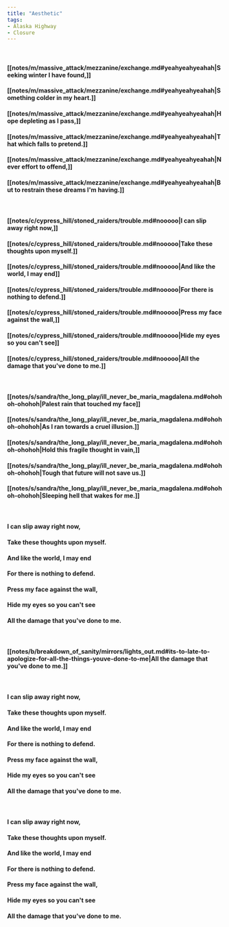 ```yaml
---
title: "Aesthetic"
tags:
- Alaska Highway
- Closure
---
```

&nbsp;
#### [[notes/m/massive_attack/mezzanine/exchange.md#yeahyeahyeahah|Seeking winter I have found,]]
#### [[notes/m/massive_attack/mezzanine/exchange.md#yeahyeahyeahah|Something colder in my heart.]]
#### [[notes/m/massive_attack/mezzanine/exchange.md#yeahyeahyeahah|Hope depleting as I pass,]]
#### [[notes/m/massive_attack/mezzanine/exchange.md#yeahyeahyeahah|That which falls to pretend.]]
#### [[notes/m/massive_attack/mezzanine/exchange.md#yeahyeahyeahah|Never effort to offend,]]
#### [[notes/m/massive_attack/mezzanine/exchange.md#yeahyeahyeahah|But to restrain these dreams I'm having.]]
&nbsp;
#### [[notes/c/cypress_hill/stoned_raiders/trouble.md#nooooo|I can slip away right now,]]
#### [[notes/c/cypress_hill/stoned_raiders/trouble.md#nooooo|Take these thoughts upon myself.]]
#### [[notes/c/cypress_hill/stoned_raiders/trouble.md#nooooo|And like the world, I may end]]
#### [[notes/c/cypress_hill/stoned_raiders/trouble.md#nooooo|For there is nothing to defend.]]
#### [[notes/c/cypress_hill/stoned_raiders/trouble.md#nooooo|Press my face against the wall,]]
#### [[notes/c/cypress_hill/stoned_raiders/trouble.md#nooooo|Hide my eyes so you can't see]]
#### [[notes/c/cypress_hill/stoned_raiders/trouble.md#nooooo|All the damage that you've done to me.]]
&nbsp;
#### [[notes/s/sandra/the_long_play/ill_never_be_maria_magdalena.md#ohohoh-ohohoh|Palest rain that touched my face]]
#### [[notes/s/sandra/the_long_play/ill_never_be_maria_magdalena.md#ohohoh-ohohoh|As I ran towards a cruel illusion.]]
#### [[notes/s/sandra/the_long_play/ill_never_be_maria_magdalena.md#ohohoh-ohohoh|Hold this fragile thought in vain,]]
#### [[notes/s/sandra/the_long_play/ill_never_be_maria_magdalena.md#ohohoh-ohohoh|Tough that future will not save us.]]
#### [[notes/s/sandra/the_long_play/ill_never_be_maria_magdalena.md#ohohoh-ohohoh|Sleeping hell that wakes for me.]]
&nbsp;
#### I can slip away right now,
#### Take these thoughts upon myself.
#### And like the world, I may end
#### For there is nothing to defend.
#### Press my face against the wall,
#### Hide my eyes so you can't see
#### All the damage that you've done to me.
&nbsp;
#### [[notes/b/breakdown_of_sanity/mirrors/lights_out.md#its-to-late-to-apologize-for-all-the-things-youve-done-to-me|All the damage that you've done to me.]]
&nbsp;
#### I can slip away right now,
#### Take these thoughts upon myself.
#### And like the world, I may end
#### For there is nothing to defend.
#### Press my face against the wall,
#### Hide my eyes so you can't see
#### All the damage that you've done to me.
&nbsp;
#### I can slip away right now,
#### Take these thoughts upon myself.
#### And like the world, I may end
#### For there is nothing to defend.
#### Press my face against the wall,
#### Hide my eyes so you can't see
#### All the damage that you've done to me.
